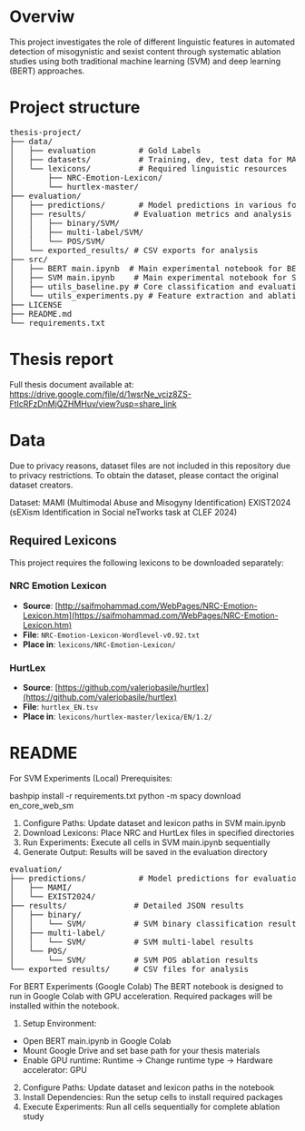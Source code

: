 # Overviw
This project investigates the role of different linguistic features in automated detection of misogynistic and sexist content through systematic ablation studies using both traditional machine learning (SVM) and deep learning (BERT) approaches.

# Project structure
<pre>
thesis-project/
├── data/
│   ├── evaluation         # Gold Labels 
│   ├── datasets/          # Training, dev, test data for MAMI and EXIST2024
│   └── lexicons/          # Required linguistic resources
│       ├── NRC-Emotion-Lexicon/
│       └── hurtlex-master/
├── evaluation/
│   ├── predictions/       # Model predictions in various formats
│   ├── results/          # Evaluation metrics and analysis
│   │   ├── binary/SVM/
│   │   ├── multi-label/SVM/
│   │   └── POS/SVM/
│   └── exported_results/ # CSV exports for analysis
├── src/
│   ├── BERT main.ipynb  # Main experimental notebook for BERT model (run in Google Colab)
│   ├── SVM main.ipynb    # Main experimental notebook for SVM model
│   ├── utils_baseline.py # Core classification and evaluation functions
│   └── utils_experiments.py # Feature extraction and ablation utilities
├── LICENSE
├── README.md
└── requirements.txt
</pre>

# Thesis report
Full thesis document available at: [https://drive.google.com/file/d/1wsrNe_vciz8ZS-FtIcRFzDnMjQZHMHuv/view?usp=share_link
](https://www.overleaf.com/read/jvcprrsffdmj#2f2c2f)

# Data
Due to privacy reasons, dataset files are not included in this repository due to privacy restrictions. To obtain the dataset, please contact the original dataset creators.

Dataset:
MAMI (Multimodal Abuse and Misogyny Identification)
EXIST2024 (sEXism Identification in Social neTworks task at CLEF 2024)

## Required Lexicons

This project requires the following lexicons to be downloaded separately:

### NRC Emotion Lexicon
- **Source**: [http://saifmohammad.com/WebPages/NRC-Emotion-Lexicon.htm](https://saifmohammad.com/WebPages/NRC-Emotion-Lexicon.htm)
- **File**: `NRC-Emotion-Lexicon-Wordlevel-v0.92.txt`
- **Place in**: `lexicons/NRC-Emotion-Lexicon/`

### HurtLex
- **Source**: [https://github.com/valeriobasile/hurtlex](https://github.com/valeriobasile/hurtlex)
- **File**: `hurtlex_EN.tsv`
- **Place in**: `lexicons/hurtlex-master/lexica/EN/1.2/`


# README
For SVM Experiments (Local)
Prerequisites:

bashpip install -r requirements.txt
python -m spacy download en_core_web_sm


1. Configure Paths: Update dataset and lexicon paths in SVM main.ipynb
2. Download Lexicons: Place NRC and HurtLex files in specified directories
3. Run Experiments: Execute all cells in SVM main.ipynb sequentially
4. Generate Output: Results will be saved in the evaluation directory
<pre>
evaluation/
├── predictions/           # Model predictions for evaluation
│   ├── MAMI/
│   └── EXIST2024/
├── results/              # Detailed JSON results
│   ├── binary/
│   │   └── SVM/          # SVM binary classification results
│   ├── multi-label/
│   │   └── SVM/          # SVM multi-label results  
│   └── POS/
│       └── SVM/          # SVM POS ablation results
└── exported_results/     # CSV files for analysis
</pre>

For BERT Experiments (Google Colab)
The BERT notebook is designed to run in Google Colab with GPU acceleration. Required packages will be installed within the notebook.
1. Setup Environment:

- Open BERT main.ipynb in Google Colab
- Mount Google Drive and set base path for your thesis materials
- Enable GPU runtime: Runtime → Change runtime type → Hardware accelerator: GPU

2. Configure Paths: Update dataset and lexicon paths in the notebook
3. Install Dependencies: Run the setup cells to install required packages
4. Execute Experiments: Run all cells sequentially for complete ablation study
